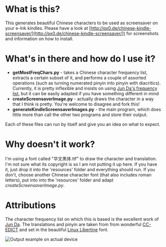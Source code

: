 # What is this?
This generates beautiful Chinese characters to be used as screensaver on your e-Ink kindles. Please have a look at [http://px0.de/chinese-kindle-screensaver/](http://px0.de/chinese-kindle-screensaver/]) for screenshots and information on how to install.

# What's in there and how do I use it?
+ **getMostFreqChars.py** - takes a Chinese character frequency list, extracts a certain subset of it, and performs a couple of assorted operations (such as turning numerated pinyin into pinyin with diacritics). Currently, it is pretty inflexible and insists on using [Jun Da's frequency list](http://lingua.mtsu.edu/chinese-computing/statistics/), but it can be easily adapted if you have something different in mind
+ **createScreensaverImage.py** - actually draws the character in a way that I think is pretty. You're welcome to disagree and fork this!
+ **generateKindleScreensaverImages.py** - the main program, which does little more than call the other two programs and store their output.

Each of these files can run by itself and give you an idea on what to expect.

# Why doesn't it work?
I'm using a font called "华文黑体.ttf" to draw the character and translation. I'm not sure what its copyright is so I am not putting it up here. If you have it, just drop it into the 'resources' folder and everything should run. If you don't, choose another Chinese character font (that also includes roman letters), put into into the 'resources' folder and adapt *createScreensaverImage.py*.

# Attributions
The character frequency list on which this is based is the excellent work of [Jun Da](http://lingua.mtsu.edu/chinese-computing/statistics/). The translations and pinyin are taken from from wonderful [CC-EDICT](http://www.mdbg.net/chindict/chindict.php?page=cedict) and set in the beautiful [Linux Libertine](http://www.linuxlibertine.org/) font.


![Output example on actual device](http://px0.de/wp-content/uploads/2012/12/sheng1.png)
